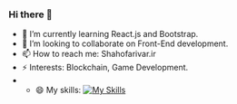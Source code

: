 ### Hi there 👋

- 🌱 I’m currently learning React.js and Bootstrap.
- 👯 I’m looking to collaborate on Front-End development.
- 📫 How to reach me: Shahofarivar.ir
- ⚡ Interests: Blockchain, Game Development.
- - 😄 My skills: [![My Skills](https://skillicons.dev/icons?i=html,css,bootstrap,js,jquery,react)](https://skillicons.dev)

